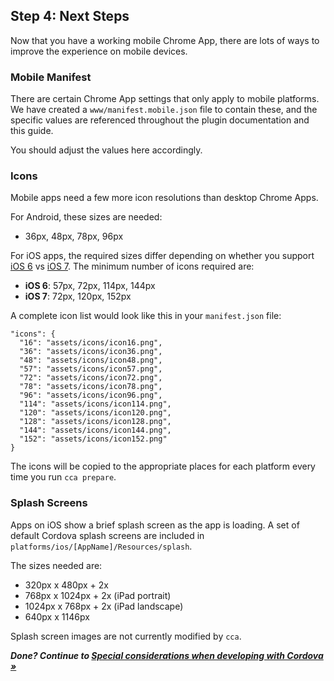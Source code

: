 ## Step 4: Next Steps

Now that you have a working mobile Chrome App, there are lots of ways to improve the experience on mobile devices.

### Mobile Manifest

There are certain Chrome App settings that only apply to mobile platforms.  We have created a `www/manifest.mobile.json` file to contain these, and the specific values are referenced throughout the plugin documentation and this guide.

You should adjust the values here accordingly.

### Icons

Mobile apps need a few more icon resolutions than desktop Chrome Apps.

For Android, these sizes are needed:

* 36px, 48px, 78px, 96px

For iOS apps, the required sizes differ depending on whether you support 
[iOS 6](https://developer.apple.com/library/ios/qa/qa1686/_index.html) vs 
[iOS 7](https://developer.apple.com/library/ios/documentation/userexperience/conceptual/mobilehig/IconMatrix.html). The minimum number of icons required are:

* **iOS 6**: 57px, 72px, 114px, 144px
* **iOS 7**: 72px, 120px, 152px

A complete icon list would look like this in your `manifest.json` file:

    "icons": {
      "16": "assets/icons/icon16.png",
      "36": "assets/icons/icon36.png",
      "48": "assets/icons/icon48.png",
      "57": "assets/icons/icon57.png",
      "72": "assets/icons/icon72.png",
      "78": "assets/icons/icon78.png",
      "96": "assets/icons/icon96.png",
      "114": "assets/icons/icon114.png",
      "120": "assets/icons/icon120.png",
      "128": "assets/icons/icon128.png",
      "144": "assets/icons/icon144.png",
      "152": "assets/icons/icon152.png"
    }

The icons will be copied to the appropriate places for each platform every time you run `cca prepare`.

### Splash Screens

Apps on iOS show a brief splash screen as the app is loading. A set of default Cordova splash screens are included in `platforms/ios/[AppName]/Resources/splash`.  

The sizes needed are:

* 320px x 480px + 2x
* 768px x 1024px + 2x (iPad portrait)
* 1024px x 768px + 2x (iPad landscape)
* 640px x 1146px

Splash screen images are not currently modified by `cca`.

_**Done? Continue to [Special considerations when developing with Cordova &raquo;](CordovaConsiderations.md)**_
